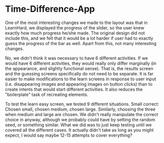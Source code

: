 # Time-Difference-App
One of the most interesting changes we made to the layout was that in LearnHard, we displayed the progress of the slider, so the 
user knew exactly how much progress he/she made. The original design did not include this, and we felt that it would be a lot
harder if user had to exactly guess the progress of the bar as well. Apart from this, not many interesting changes.

No, we didn't think it was necessary to have 6 different activities. If we would have 6 different activities, they would
really only differ marginally (in the appearance, and slightly functional sense). That is, the results screen and the guessing 
screens specifically do not need to be separate. It is far easier to make modifications to the learn screens in response to user
input (i.e. disappearing images and appearing images on button clicks) than to create intents that would start different activities.
It also reduces the "boilerplate" task of recreating elements.

To test the learn easy screen, we tested 9 different situations. Small correct: Chosen small, chosen medium, chosen large.
Similarly, choosing the three when medium and large are chosen. We didn't really manipulate the correct choice in anyway,
although we probably could have by setting the random seed, or something similar. What we did was to just keep testing until
we covered all the different cases. It actually didn't take as long as you might expect, I would say maybe 12-15 attempts to cover
everything?
